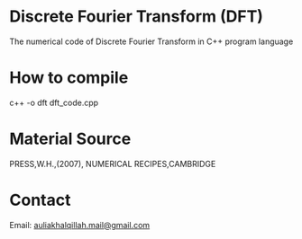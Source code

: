 # Discrete Fourier Transform (DFT)
The numerical code of Discrete Fourier Transform in C++ program language
# How to compile
c++ -o dft dft_code.cpp
# Material Source
PRESS,W.H.,(2007), NUMERICAL RECIPES,CAMBRIDGE
# Contact
Email: auliakhalqillah.mail@gmail.com
